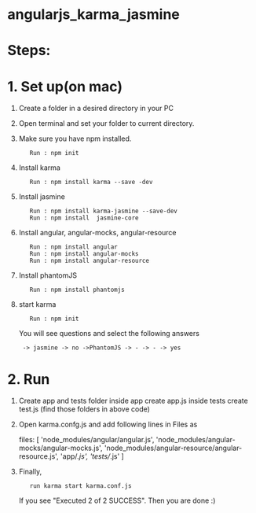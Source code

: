 # angularjs_karma_jasmine

# Steps:

# 1. Set up(on mac)

1. Create a folder in a desired directory in your PC
2. Open terminal and set your folder to current directory.
3. Make sure you have npm installed.

          Run : npm init
     
4. Install karma
    
          Run : npm install karma --save -dev

5. Install jasmine

          Run : npm install karma-jasmine --save-dev
          Run : npm install  jasmine-core
      
6. Install angular, angular-mocks, angular-resource

          Run : npm install angular
          Run : npm install angular-mocks
          Run : npm install angular-resource

7. Install phantomJS

          Run : npm install phantomjs
      
8. start karma 

          Run : npm init
     You will see questions and select the following answers
     
        -> jasmine -> no ->PhantomJS -> - -> - -> yes
        
# 2. Run 

1. Create app and tests folder
    inside app create app.js
    inside tests create test.js
  (find those folders in above code)
  
2. Open karma.confg.js and add following lines in  Files as

     files: [
    'node_modules/angular/angular.js',
    'node_modules/angular-mocks/angular-mocks.js',
    'node_modules/angular-resource/angular-resource.js',
    'app/*.js',
    'tests/*.js'
    ]
    
    
3. Finally,  
    
          run karma start karma.conf.js
    
    If you see "Executed 2 of 2 SUCCESS". Then you are done :)
    
